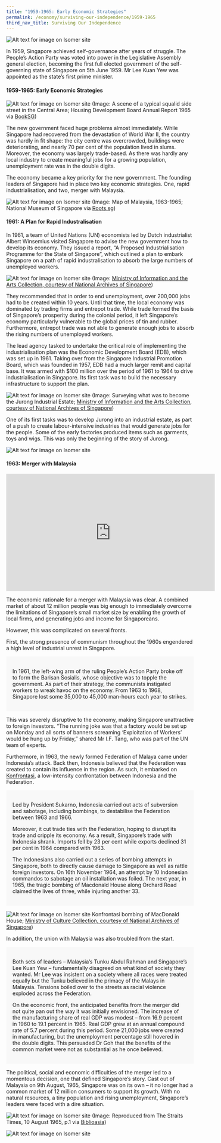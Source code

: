 ```yaml
---
title: "1959-1965: Early Economic Strategies"
permalink: /economy/surviving-our-independence/1959-1965
third_nav_title: Surviving Our Independence
---
```

![Alt text for image on Isomer site](/images/economy/Screenshot%202020-10-19.png)

In 1959, Singapore achieved self-governance after years of struggle. The People’s Action Party was voted into power in the Legislative Assembly general election, becoming the first full elected government of the self-governing state of Singapore on 5th June 1959. Mr Lee Kuan Yew was appointed as the state’s first prime minister.

#### 1959-1965: Early Economic Strategies
![Alt text for image on Isomer site](/images/economy/Screenshot%202020-10-28.png)
(Image: A scene of a typical squalid side street in the Central Area; Housing Development Board Annual Report 1965 via [BookSG](https://eresources.nlb.gov.sg/printheritage/detail/daa435c7-799e-4a0c-9ee4-376a31ab9f4a.aspx))

The new government faced huge problems almost immediately. While Singapore had recovered from the devastation of World War II, the country was hardly in fit shape: the city centre was overcrowded, buildings were deteriorating, and nearly 70 per cent of the population lived in slums. Moreover, the economy was largely trade-based. As there was hardly any local industry to create meaningful jobs for a growing population, unemployment rate was in the double digits.

The economy became a key priority for the new government. The founding leaders of Singapore had in place two key economic strategies. One, rapid industrialisation, and two, merger with Malaysia.

![Alt text for image on Isomer site](/images/economy/1320585.jpg)
(Image: Map of Malaysia, 1963-1965; National Museum of Singapore via [Roots.sg](https://www.roots.gov.sg/Collection-Landing/listing/1320585))

#### 1961: A Plan for Rapid Industralisation

In 1961, a team of United Nations (UN) economists led by Dutch industrialist Albert Winsemius visited Singapore to advise the new government how to develop its economy. They issued a report, “A Proposed Industrialisation Programme for the State of Singapore”, which outlined a plan to embark Singapore on a path of rapid industralisation to absorb the large numbers of unemployed workers.

![Alt text for image on Isomer site](/images/economy/img0106.jpg)
(Image: [Ministry of Information and the Arts Collection, courtesy of National Archives of Singapore](https://www.nas.gov.sg/archivesonline/photographs/record-details/2804679b-1162-11e3-83d5-0050568939ad))

They recommended that in order to end unemployment, over 200,000 jobs had to be created within 10 years. Until that time, the local economy was dominated by trading firms and entrepot trade. While trade formed the basis of Singapore’s prosperity during the colonial period, it left Singapore’s economy particularly vulnerable to the global prices of tin and rubber. Furthermore, entrepot trade was not able to generate enough jobs to absorb the rising numbers of unemployed workers.

The lead agency tasked to undertake the critical role of implementing the industrialisation plan was the Economic Development Board (EDB), which was set up in 1961. Taking over from the Singapore Industrial Promotion Board, which was founded in 1957, EDB had a much larger remit and capital base. It was armed with $100 million over the period of 1961 to 1964 to drive industrialisation in Singapore. Its first task was to build the necessary infrastructure to support the plan.

![Alt text for image on Isomer site](/images/economy/pm-lky-with-edb-chairman-surveying-what-was-to-become-the-jurong-industrial-estate.jpg)
(Image: Surveying what was to become the Jurong Industrial Estate; [Ministry of Information and the Arts Collection, courtesy of National Archives of Singapore](https://www.nas.gov.sg/archivesonline/photographs/record-details/5b0a4d9b-1162-11e3-83d5-0050568939ad))

One of its first tasks was to develop Jurong into an industrial estate, as part of a push to create labour-intensive industries that would generate jobs for the people. Some of the early factories produced items such as garments, toys and wigs. This was only the beginning of the story of Jurong.

![Alt text for image on Isomer site](/images/economy/Case%20Study_Jurong.gif)


#### 1963: Merger with Malaysia

<iframe width="560" height="315" src="https://www.youtube.com/embed/WjkrBKuN6CY" title="YouTube video player" frameborder="0" allow="accelerometer; autoplay; clipboard-write; encrypted-media; gyroscope; picture-in-picture" allowfullscreen></iframe>

The economic rationale for a merger with Malaysia was clear. A combined market of about 12 million people was big enough to immediately overcome the limitations of Singapore’s small market size by enabling the growth of local firms, and generating jobs and income for Singaporeans.

However, this was complicated on several fronts.

First, the strong presence of communism throughout the 1960s engendered a high level of industrial unrest in Singapore.


<div style="border:0px solid #0505f8;background-color:#f8f8f8;padding:1.2em;">

<p>In 1961, the left-wing arm of the ruling People’s Action Party broke off to form the Barisan Sosialis, whose objective was to topple the government. As part of their strategy, the communists instigated workers to wreak havoc on the economy. From 1963 to 1968, Singapore lost some 35,000 to 45,000 man-hours each year to strikes. </p>
</div>
 
 This was severely disruptive to the economy, making Singapore unattractive to foreign investors. “The running joke was that a factory would be set up on Monday and all sorts of banners screaming ‘Exploitation of Workers’ would be hung up by Friday,” shared Mr I.F. Tang, who was part of the UN team of experts.

Furthermore, in 1963, the newly formed Federation of Malaya came under Indonesia’s attack. Back then, Indonesia believed that the Federation was created to contain its influence in the region. As such, it embarked on [Konfrontasi](https://eresources.nlb.gov.sg/history/events/126b6b07-f796-4b4c-b658-938001e3213e), a low-intensity confrontation between Indonesia and the Federation.

<div style="border:0px solid #0505f8;background-color:#f8f8f8;padding:1.2em;">

<p>Led by President Sukarno, Indonesia carried out acts of subversion and sabotage, including bombings, to destabilise the Federation between 1963 and 1966. </p>
	
<p>Moreover, it cut trade ties with the Federation, hoping to disrupt its trade and cripple its economy. As a result, Singapore’s trade with Indonesia shrank. Imports fell by 23 per cent while exports declined 31 per cent in 1964 compared with 1963. </p>
	
<p>The Indonesians also carried out a series of bombing attempts in Singapore, both to directly cause damage to Singapore as well as rattle foreign investors. On 16th November 1964, an attempt by 10 Indonesian commandos to sabotage an oil installation was foiled. The next year, in 1965, the tragic bombing of Macdonald House along Orchard Road claimed the lives of three, while injuring another 33.</p>
</div>

![Alt text for image on Isomer site](/images/economy/img0101.jpg)
Konfrontasi bombing of MacDonald House; [Ministry of Culture Collection, courtesy of National Archives of Singapore](https://www.nas.gov.sg/archivesonline/photographs/record-details/7e9422be-166c-11e5-9f6b-0050568939ad))

In addition, the union with Malaysia was also troubled from the start.

<div style="border:0px solid #0505f8;background-color:#f8f8f8;padding:1.2em;">

<p>Both sets of leaders – Malaysia’s Tunku Abdul Rahman and Singapore’s Lee Kuan Yew – fundamentally disagreed on what kind of society they wanted. Mr Lee was insistent on a society where all races were treated equally but the Tunku believed in the primacy of the Malays in Malaysia. Tensions boiled over to the streets as racial violence exploded across the Federation. </p>

<p>On the economic front, the anticipated benefits from the merger did not quite pan out the way it was initially envisioned. The increase of the manufacturing share of real GDP was modest – from 16.9 percent in 1960 to 19.1 percent in 1965. Real GDP grew at an annual compound rate of 5.7 percent during this period. Some 21,000 jobs were created in manufacturing, but the unemployment percentage still hovered in the double digits. This persuaded Dr Goh that the benefits of the common market were not as substantial as he once believed.</p>
</div>

The political, social and economic difficulties of the merger led to a momentous decision, one that defined Singapore’s story. Cast out of Malaysia on 9th August, 1965, Singapore was on its own – it no longer had a common market of 12 million consumers to support its growth. With no natural resources, a tiny population and rising unemployment, Singapore’s leaders were faced with a dire situation.

![Alt text for image on Isomer site](/images/economy/straitstimes_19650810_0001-1024x649.jpg)
(Image: Reproduced from The Straits Times, 10 August 1965, p.1 via [Biblioasia](http://www.nlb.gov.sg/biblioasia/2019/01/23/looking-back-at-700-years-of-singapore/))

![Alt text for image on Isomer site](/images/More_Separation%20Agreement.gif)